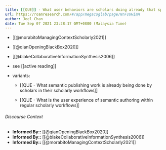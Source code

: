 ```yaml
---
title: [[QUE]] - What user behaviors are scholars doing already that specifies structure for synthesis?
url: https://roamresearch.com/#/app/megacoglab/page/NnFsUHimH
author: Joel Chan
date: Tue Sep 07 2021 23:28:17 GMT+0800 (Malaysia Time)
---
```


- [[@morabitoManagingContextScholarly2021]]
- [[@qianOpeningBlackBox2020]]
- [[@blakeCollaborativeInformationSynthesis2006]]
- see [[active reading]]
- variants:

    - [[QUE - What semantic publishing work is already being done by scholars in their scholarly workflows]]

    - [[QUE - What is the user experience of semantic authoring within regular scholarly workflows]]

###### Discourse Context

- **Informed By::** [[@qianOpeningBlackBox2020]]
- **Informed By::** [[@blakeCollaborativeInformationSynthesis2006]]
- **Informed By::** [[@morabitoManagingContextScholarly2021]]
